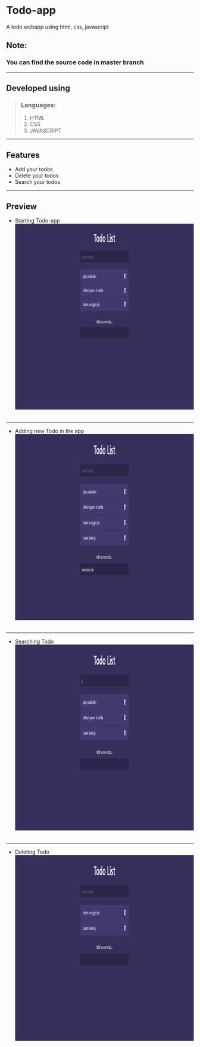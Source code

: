 # Todo-app
A todo webapp using html, css, javascript

## Note:
 ### You can find the source code in master branch

***

## Developed using 
> ### Languages:<br>
  > 1. HTML
  > 2. CSS
  > 3. JAVASCRIPT<br>

***

## Features
* Add your todos
* Delete your todos
* Search your todos

***

## Preview
* Starting Todo-app
<img src="screenshots/screenshot 1.png" width="100%" height="500"> &nbsp;
***

* Adding new Todo in the app
<img src="screenshots/screenshot 2.png" width="100%" height="500"> &nbsp;
***

* Searching Todo
<img src="screenshots/screenshot 3.png" width="100%" height="500"> &nbsp;
***

* Deleting Todo
<img src="screenshots/screenshot 4.png" width="100%" height="500"> &nbsp;






